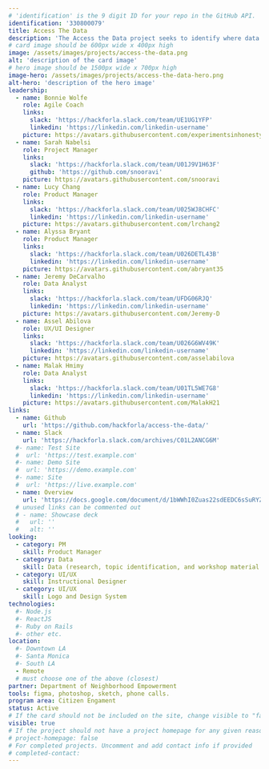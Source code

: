 ```yaml
---
# 'identification' is the 9 digit ID for your repo in the GitHub API.
identification: '330800079'
title: Access The Data
description: 'The Access the Data project seeks to identify where data literacy education is most needed and to develop modules to address those areas. The project will produce a website to make accessing those modules and other relevant self teaching content easy to find and use.'
# card image should be 600px wide x 400px high
image: /assets/images/projects/access-the-data.png
alt: 'description of the card image'
# hero image should be 1500px wide x 700px high
image-hero: /assets/images/projects/access-the-data-hero.png
alt-hero: 'description of the hero image'
leadership:
  - name: Bonnie Wolfe
    role: Agile Coach
    links:
      slack: 'https://hackforla.slack.com/team/UE1UG1YFP'
      linkedin: 'https://linkedin.com/linkedin-username'
    picture: https://avatars.githubusercontent.com/experimentsinhonesty
  - name: Sarah Nabelsi
    role: Project Manager
    links:
      slack: 'https://hackforla.slack.com/team/U01J9V1H63F'
      github: 'https://github.com/snooravi'
    picture: https://avatars.githubusercontent.com/snooravi
  - name: Lucy Chang
    role: Product Manager
    links:
      slack: 'https://hackforla.slack.com/team/U025WJ8CHFC'
      linkedin: 'https://linkedin.com/linkedin-username'
    picture: https://avatars.githubusercontent.com/lrchang2
  - name: Alyssa Bryant
    role: Product Manager
    links:
      slack: 'https://hackforla.slack.com/team/U026DETL43B'
      linkedin: 'https://linkedin.com/linkedin-username'
    picture: https://avatars.githubusercontent.com/abryant35
  - name: Jeremy DeCarvalho
    role: Data Analyst
    links:
      slack: 'https://hackforla.slack.com/team/UFDG06RJQ'
      linkedin: 'https://linkedin.com/linkedin-username'
    picture: https://avatars.githubusercontent.com/Jeremy-D
  - name: Assel Abilova
    role: UX/UI Designer
    links:
      slack: 'https://hackforla.slack.com/team/U026G6WV49K'
      linkedin: 'https://linkedin.com/linkedin-username'
    picture: https://avatars.githubusercontent.com/asselabilova
  - name: Malak Hmimy
    role: Data Analyst
    links:
      slack: 'https://hackforla.slack.com/team/U01TL5WE7G8'
      linkedin: 'https://linkedin.com/linkedin-username'
    picture: https://avatars.githubusercontent.com/MalakH21
links: 
  - name: Github
    url: 'https://github.com/hackforla/access-the-data/'
  - name: Slack
    url: 'https://hackforla.slack.com/archives/C01L2ANCG6M'
  #- name: Test Site
  #  url: 'https://test.example.com'
  #- name: Demo Site
  #  url: 'https://demo.example.com'
  #- name: Site
  #  url: 'https://live.example.com'
  - name: Overview
    url: 'https://docs.google.com/document/d/1bWWhI0Zuas22sdEEDC6sSuRYZ3gXiBZ8LuyNUmD_s7o/edit?usp=sharing'
  # unused links can be commented out
  # - name: Showcase deck
  #   url: ''
  #   alt: ''
looking:
  - category: PM
    skill: Product Manager
  - category: Data
    skill: Data (research, topic identification, and workshop material development)
  - category: UI/UX
    skill: Instructional Designer
  - category: UI/UX
    skill: Logo and Design System
technologies: 
  #- Node.js 
  #- ReactJS 
  #- Ruby on Rails
  #- other etc.
location: 
  #- Downtown LA
  #- Santa Monica
  #- South LA
  - Remote
  # must choose one of the above (closest)
partner: Department of Neighborhood Empowerment
tools: figma, photoshop, sketch, phone calls.
program area: Citizen Engament
status: Active
# If the card should not be included on the site, change visible to "false"
visible: true
# If the project should not have a project homepage for any given reason, add the following line (uncommented):
# project-homepage: false
# For completed projects. Uncomment and add contact info if provided
# completed-contact:
---
```

